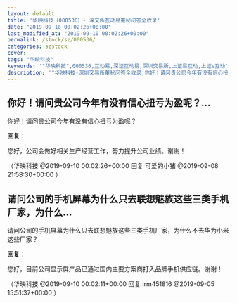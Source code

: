 ```yaml
---
layout: default
title: '华映科技（000536）- 深交所互动易董秘问答全收录'
date: "2019-09-10 00:02:26+00:00"
last_modified_at: "2019-09-10 00:02:26+00:00"
permalink: /stock/sz/000536/
categories: szstock
cover: 
tags: "华映科技"
keywords: '"华映科技",000536,互动易,深证互动易,深圳交易所,上证易互动,上证e互动'
description: '"华映科技-深圳交易所董秘问答全收录,你好！请问贵公司今年有没有信心扭亏为盈呢？"'
---
```


## 你好！请问贵公司今年有没有信心扭亏为盈呢？...

你好！请问贵公司今年有没有信心扭亏为盈呢？

**回复**：

您好，公司会做好相关生产经营工作，努力提升公司业绩。谢谢！ 

（华映科技  @2019-09-10 00:02:26+00:00 回复 可爱的小猪  @2019-09-08 21:58:30+00:00 ）

## 请问公司的手机屏幕为什么只去联想魅族这些三类手机厂家，为什么...

请问公司的手机屏幕为什么只去联想魅族这些三类手机厂家，为什么不去华为小米这些厂家？

**回复**：

您好，目前公司显示屏产品已通过国内主要方案商打入品牌手机供应链。谢谢！ 

（华映科技  @2019-09-10 00:02:11+00:00 回复 irm451816  @2019-09-05 15:51:37+00:00 ）

